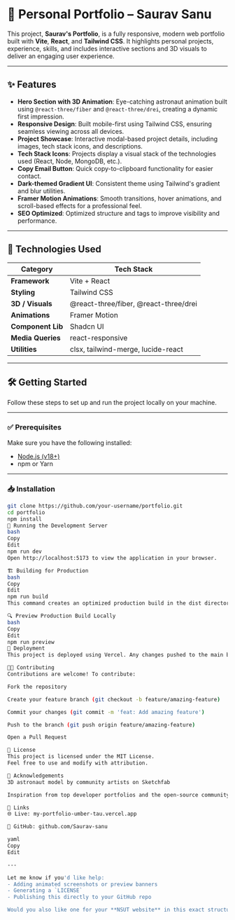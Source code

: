 # 💼 Personal Portfolio – Saurav Sanu

This project, **Saurav's Portfolio**, is a fully responsive, modern web portfolio built with **Vite**, **React**, and **Tailwind CSS**. It highlights personal projects, experience, skills, and includes interactive sections and 3D visuals to deliver an engaging user experience.

---

## ✨ Features

- **Hero Section with 3D Animation**: Eye-catching astronaut animation built using `@react-three/fiber` and `@react-three/drei`, creating a dynamic first impression.
- **Responsive Design**: Built mobile-first using Tailwind CSS, ensuring seamless viewing across all devices.
- **Project Showcase**: Interactive modal-based project details, including images, tech stack icons, and descriptions.
- **Tech Stack Icons**: Projects display a visual stack of the technologies used (React, Node, MongoDB, etc.).
- **Copy Email Button**: Quick copy-to-clipboard functionality for easier contact.
- **Dark-themed Gradient UI**: Consistent theme using Tailwind's gradient and blur utilities.
- **Framer Motion Animations**: Smooth transitions, hover animations, and scroll-based effects for a professional feel.
- **SEO Optimized**: Optimized structure and tags to improve visibility and performance.

---

## 🧪 Technologies Used

| Category            | Tech Stack                                                                 |
|---------------------|-----------------------------------------------------------------------------|
| **Framework**       | Vite + React                                                                |
| **Styling**         | Tailwind CSS                                                                |
| **3D / Visuals**    | @react-three/fiber, @react-three/drei                                       |
| **Animations**      | Framer Motion                                                               |
| **Component Lib**   | Shadcn UI                                                                   |
| **Media Queries**   | react-responsive                                                            |
| **Utilities**       | clsx, tailwind-merge, lucide-react                                          |

---

## 🛠 Getting Started

Follow these steps to set up and run the project locally on your machine.

---

### ✅ Prerequisites

Make sure you have the following installed:

- [Node.js (v18+)](https://nodejs.org/)
- npm or Yarn

---

### 📥 Installation

```bash
git clone https://github.com/your-username/portfolio.git
cd portfolio
npm install
🚀 Running the Development Server
bash
Copy
Edit
npm run dev
Open http://localhost:5173 to view the application in your browser.

🏗️ Building for Production
bash
Copy
Edit
npm run build
This command creates an optimized production build in the dist directory.

🔍 Preview Production Build Locally
bash
Copy
Edit
npm run preview
🚀 Deployment
This project is deployed using Vercel. Any changes pushed to the main branch are automatically built and deployed.

🧑‍💻 Contributing
Contributions are welcome! To contribute:

Fork the repository

Create your feature branch (git checkout -b feature/amazing-feature)

Commit your changes (git commit -m 'feat: Add amazing feature')

Push to the branch (git push origin feature/amazing-feature)

Open a Pull Request

📄 License
This project is licensed under the MIT License.
Feel free to use and modify with attribution.

🙌 Acknowledgements
3D astronaut model by community artists on Sketchfab

Inspiration from top developer portfolios and the open-source community

🔗 Links
🌐 Live: my-portfolio-umber-tau.vercel.app

🐙 GitHub: github.com/Saurav-sanu

yaml
Copy
Edit

---

Let me know if you'd like help:
- Adding animated screenshots or preview banners
- Generating a `LICENSE`
- Publishing this directly to your GitHub repo

Would you also like one for your **NSUT website** in this exact structure?
